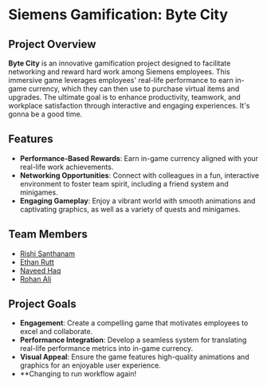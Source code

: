 # Siemens Gamification: Byte City

## Project Overview

**Byte City** is an innovative gamification project designed to facilitate networking and reward hard work among Siemens employees. This immersive game leverages employees' real-life performance to earn in-game currency, which they can then use to purchase virtual items and upgrades. The ultimate goal is to enhance productivity, teamwork, and workplace satisfaction through interactive and engaging experiences. It's gonna be a good time.

## Features
- **Performance-Based Rewards**: Earn in-game currency aligned with your real-life work achievements.
- **Networking Opportunities**: Connect with colleagues in a fun, interactive environment to foster team spirit, including a friend system and minigames. 
- **Engaging Gameplay**: Enjoy a vibrant world with smooth animations and captivating graphics, as well as a variety of quests and minigames.

## Team Members
- [Rishi Santhanam](#)
- [Ethan Rutt](#)
- [Naveed Haq](#)
- [Rohan Ali](#)

## Project Goals
- **Engagement**: Create a compelling game that motivates employees to excel and collaborate.
- **Performance Integration**: Develop a seamless system for translating real-life performance metrics into in-game currency.
- **Visual Appeal**: Ensure the game features high-quality animations and graphics for an enjoyable user experience.
- **Changing to run workflow again!

